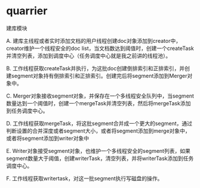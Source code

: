 
# quarrier

建库模块

A.	建库主线程或者实时添加文档的用户线程创建doc对象添加到creator中，creator维护一个线程安全的doc list，当文档数达到阈值时，创建一个createTask并清空列表，添加到调度中心（任务调度中心就是我之前讲的线程池）。

B.	工作线程获取createTask并执行，为这批doc创建倒排索引和正排索引，并创建segment对象持有倒排索引和正排索引。创建完后将segment添加到Merger对象中。

C.	Merger对象接收segment对象，并保存在一个多线程安全队列中，当segment数量达到一个阈值时，创建一个mergeTask并清空列表，然后将mergeTask添加到任务调度中心。

D.	工作线程获取mergeTask，将这批segment合并成一个更大的segment，通过判断设置的合并深度或者segment大小，或者将segment添加到merge对象中，或者将segment添加到writer对象中

E.	Writer对象接受segment对象，也维护一个多线程安全的segment列表，如果segment数量大于阈值，创建writerTask，清空列表，并将writerTask添加到任务调度中心。

F.	工作线程获取writertask，对这一批segment执行写磁盘的操作。


